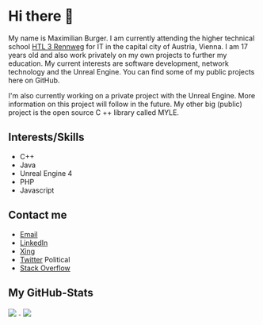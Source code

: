# Hi there 👋
My name is Maximilian Burger. I am currently attending the higher technical school [HTL 3 Rennweg][1] for IT in the capital city of Austria, Vienna.
I am 17 years old and also work privately on my own projects to further my education. My current interests are software development, network technology and the Unreal Engine. You can find some of my public projects here on GitHub.

I'm also currently working on a private project with the Unreal Engine. More information on this project will follow in the future. My other big (public) project is the open source C ++ library called MYLE.

## Interests/Skills
- C++
- Java
- Unreal Engine 4
- PHP
- Javascript

## Contact me

- [Email][3]
- [LinkedIn][4]
- [Xing][5]
- [Twitter][2] Political
- [Stack Overflow][6]


## My GitHub-Stats

<a href="https://github.com/ProRedMax">
    <img style="padding-right: 5px;" align="center"
        src="https://github-readme-stats.vercel.app/api/top-langs/?username=ProRedMax&bg_color=1d1f21&title_color=fefefe&text_color=c8c9cb&langs_count=10&layout=compact">
    </img>
</a>

<a href="https://github.com/ProRedMax">
    <img style="padding-left: 5px;" align="center"
        src="https://github-readme-stats.vercel.app/api?username=ProRedMax&count_private=true&show_icons=true&title_color=fefefe&bg_color=1d1f21&text_color=c8c9cb&">
    </img>
</a>

[1]: https://www.htlrennweg.at/
[2]: https://twitter.com/maxx_bur
[3]: mailto:mabug@outlook.de
[4]: https://www.linkedin.com/in/maximilian-burger-81a9581b3/
[5]: https://www.xing.com/profile/Maximilian_Burger18/cv
[6]: https://stackoverflow.com/users/11804603/proredmax
